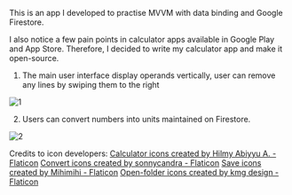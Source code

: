 This is an app I developed to practise MVVM with data binding and Google Firestore.

I also notice a few pain points in calculator apps available in Google Play and App Store. Therefore, I decided to write my calculator app and make it open-source.

1. The main user interface display operands vertically, user can remove any lines by swiping them to the right

![1](https://github.com/wanlok/wanlok-calculator-kotlin/assets/48524179/6681f75e-1bf3-4004-98c1-aa23ca264575)

2. Users can convert numbers into units maintained on Firestore.

![2](https://github.com/wanlok/wanlok-calculator-kotlin/assets/48524179/a0ecd1ec-2878-413c-9cd2-b61b9d5fd92c)

Credits to icon developers:
<a href="https://www.flaticon.com/free-icons/calculator" title="calculator icons">Calculator icons created by Hilmy Abiyyu A. - Flaticon</a>
<a href="https://www.flaticon.com/free-icons/convert" title="convert icons">Convert icons created by sonnycandra - Flaticon</a>
<a href="https://www.flaticon.com/free-icons/save" title="save icons">Save icons created by Mihimihi - Flaticon</a>
<a href="https://www.flaticon.com/free-icons/open-folder" title="open-folder icons">Open-folder icons created by kmg design - Flaticon</a>
